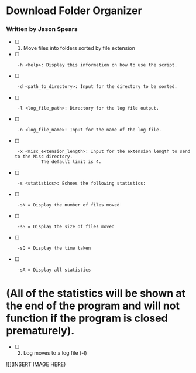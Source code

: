 # Download Folder Organizer

### Written by Jason Spears

- [ ] 1.  Move files into folders sorted by file extension

- [ ]      -h <help>: Display this information on how to use the script.
- [ ]      -d <path_to_directory>: Input for the directory to be sorted.
- [ ]      -l <log_file_path>: Directory for the log file output.
- [ ]      -n <log_file_name>: Input for the name of the log file.
- [ ]      -x <misc_extension_length>: Input for the extension length to send to the Misc directory.
                The default limit is 4.

- [ ]      -s <statistics>: Echoes the following statistics:

- [ ]      -sN = Display the number of files moved

- [ ]      -sS = Display the size of files moved

- [ ]      -sQ = Display the time taken

- [ ]      -sA = Display all statistics
 # (All of the statistics will be shown at the end of the program and will not function if the program is closed prematurely).

- [ ] 2.  Log moves to a log file (-l)

![](INSERT IMAGE HERE)
